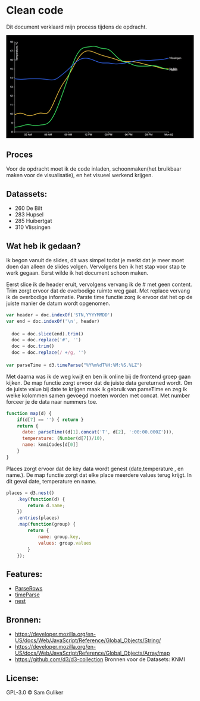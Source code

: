# Clean code
Dit document verklaard mijn process tijdens de opdracht.

![Alt text][cover]


## Proces
Voor de opdracht moet ik de code inladen, schoonmaken(het bruikbaar maken voor de visualisatie), en het visueel werkend krijgen.


## Datassets:
* 260 De Bilt
* 283 Hupsel
* 285 Huibertgat
* 310 Vlissingen

## Wat heb ik gedaan?
Ik begon vanuit de slides, dit was simpel todat je merkt dat je meer moet doen dan alleen de slides volgen. Vervolgens ben ik het stap voor stap te werk gegaan. Eerst wilde ik het document schoon maken.

Eerst slice ik de header eruit, vervolgens vervang ik de # met geen content. Trim zorgt ervoor dat de overbodige ruimte weg gaat.
Met replace vervang ik de overbodige informatie.
Parste time functie zorg ik ervoor dat het op de juiste manier de datum wordt opgenomen.

```JavaScript
var header = doc.indexOf('STN,YYYYMMDD')
var end = doc.indexOf('\n', header)

  doc = doc.slice(end).trim()
  doc = doc.replace('#', '')
  doc = doc.trim()
  doc = doc.replace(/ +/g, '')

var parseTime = d3.timeParse("%Y%m%dT%H:%M:%S.%LZ")
```
Met daarna was ik de weg kwijt en ben ik online bij de frontend groep gaan kijken. De map functie zorgt ervoor dat de juiste data gereturned wordt. Om de juiste value bij date te krijgen maak ik gebruik van parseTime en zeg ik welke kolommen samen gevoegd moeten worden met concat. Met number forceer je de data naar nummers toe.


```JavaScript
function map(d) {
    if(d[7] == '') { return }
    return {
      date: parseTime((d[1].concat('T', d[2], ':00:00.000Z'))),
      temperature: (Number(d[7])/10),
      name: knmiCodes[d[0]]
    }
}
```

Places zorgt ervoor dat de key data wordt genest (date,temperature , en name.). De map functie zorgt dat elke place meerdere values terug krijgt. In dit geval date, temperature en name.
```JavaScript
places = d3.nest()
    .key(function(d) {
        return d.name;
    })
    .entries(places)
    .map(function(group) {
        return {
            name: group.key,
            values: group.values
        }
    });
```
## Features:
* [ParseRows](https://github.com/d3/d3-dsv#csvParseRows)
* [timeParse](https://github.com/d3/d3-time-format#timeParse)
* [nest](https://github.com/d3/d3-collection/blob/master/README.md#nest)

## Bronnen:
* https://developer.mozilla.org/en-US/docs/Web/JavaScript/Reference/Global_Objects/String/
* https://developer.mozilla.org/en-US/docs/Web/JavaScript/Reference/Global_Objects/Array/map
* https://github.com/d3/d3-collection
Bronnen voor de Datasets: KNMI

## License:
GPL-3.0 © Sam Guliker

[cover]: preview.png
